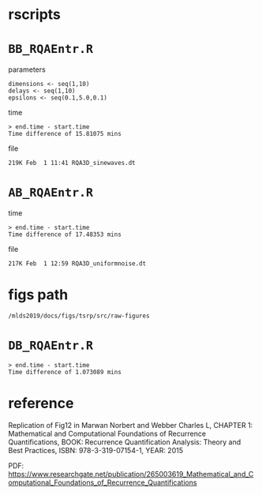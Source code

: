 
# rscripts


# `BB_RQAEntr.R`

parameters
```
dimensions <- seq(1,10)
delays <- seq(1,10)
epsilons <- seq(0.1,5.0,0.1)
```
time
```
> end.time - start.time
Time difference of 15.81075 mins
```

file
```
219K Feb  1 11:41 RQA3D_sinewaves.dt
```



# `AB_RQAEntr.R`


time
```
> end.time - start.time
Time difference of 17.48353 mins
```
file
```
217K Feb  1 12:59 RQA3D_uniformnoise.dt
```

# figs path

`/mlds2019/docs/figs/tsrp/src/raw-figures`



# `DB_RQAEntr.R`

```
> end.time - start.time
Time difference of 1.073089 mins
```






# reference
Replication of Fig12 in 
Marwan Norbert and Webber Charles L, 
CHAPTER 1: Mathematical and Computational Foundations of Recurrence Quantifications, 
BOOK: Recurrence Quantification Analysis: 
Theory and Best Practices, 
ISBN: 978-3-319-07154-1, YEAR: 2015 

PDF: https://www.researchgate.net/publication/265003619_Mathematical_and_Computational_Foundations_of_Recurrence_Quantifications



